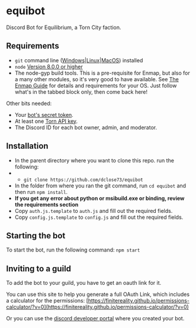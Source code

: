 # equibot
Discord Bot for Equilibrium, a Torn City faction.

## Requirements

- `git` command line ([Windows](https://git-scm.com/download/win)|[Linux](https://git-scm.com/book/en/v2/Getting-Started-Installing-Git)|[MacOS](https://git-scm.com/download/mac)) installed
- `node` [Version 8.0.0 or higher](https://nodejs.org)
- The node-gyp build tools. This is a pre-requisite for Enmap, but also for a many other modules, so it's very good to have available. See [The Enmap Guide](https://enmap.evie.codes/install#pre-requisites) for details and requirements for your OS. Just follow what's in the tabbed block only, then come back here!

Other bits needed:
 - Your [bot's secret token](https://discordapp.com/developers/applications/me).
 - At least one [Torn API key](https://www.torn.com/preferences.php#tab=api).
 - The Discord ID for each bot owner, admin, and moderator.

## Installation

- In the parent directory where you want to clone this repo. run the following:
- - `git clone https://github.com/dclose73/equibot`
- In the folder from where you ran the git command, run `cd equibot` and then run `npm install`.
- **If you get any error about python or msibuild.exe or binding, review the requirements section**
- Copy `auth.js.template` to `auth.js` and fill out the required fields.
- Copy `config.js.template` to `config.js` and fill out the required fields.

## Starting the bot

To start the bot, run the following command:
`npm start`

## Inviting to a guild

To add the bot to your guild, you have to get an oauth link for it.

You can use this site to help you generate a full OAuth Link, which includes a calculator for the permissions:
[https://finitereality.github.io/permissions-calculator/?v=0](https://finitereality.github.io/permissions-calculator/?v=0)

Or you can use the [discord developer portal](https://discordapp.com/developers/applications/me) where you created your bot.

